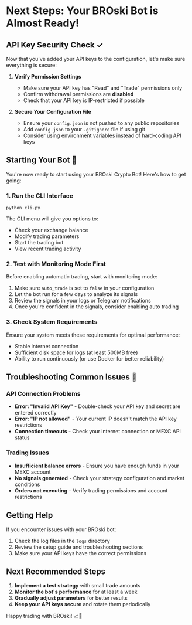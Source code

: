# Next Steps: Your BROski Bot is Almost Ready!

## API Key Security Check ✓

Now that you've added your API keys to the configuration, let's make sure everything is secure:

1. **Verify Permission Settings**
   - Make sure your API key has "Read" and "Trade" permissions only
   - Confirm withdrawal permissions are **disabled**
   - Check that your API key is IP-restricted if possible

2. **Secure Your Configuration File**
   - Ensure your `config.json` is not pushed to any public repositories
   - Add `config.json` to your `.gitignore` file if using git
   - Consider using environment variables instead of hard-coding API keys

## Starting Your Bot 🚀

You're now ready to start using your BROski Crypto Bot! Here's how to get going:

### 1. Run the CLI Interface
```
python cli.py
```

The CLI menu will give you options to:
- Check your exchange balance
- Modify trading parameters
- Start the trading bot
- View recent trading activity

### 2. Test with Monitoring Mode First

Before enabling automatic trading, start with monitoring mode:
1. Make sure `auto_trade` is set to `false` in your configuration
2. Let the bot run for a few days to analyze its signals
3. Review the signals in your logs or Telegram notifications
4. Once you're confident in the signals, consider enabling auto trading

### 3. Check System Requirements

Ensure your system meets these requirements for optimal performance:
- Stable internet connection
- Sufficient disk space for logs (at least 500MB free)
- Ability to run continuously (or use Docker for better reliability)

## Troubleshooting Common Issues 🔧

### API Connection Problems
- **Error: "Invalid API Key"** - Double-check your API key and secret are entered correctly
- **Error: "IP not allowed"** - Your current IP doesn't match the API key restrictions
- **Connection timeouts** - Check your internet connection or MEXC API status

### Trading Issues
- **Insufficient balance errors** - Ensure you have enough funds in your MEXC account
- **No signals generated** - Check your strategy configuration and market conditions
- **Orders not executing** - Verify trading permissions and account restrictions

## Getting Help

If you encounter issues with your BROski bot:
1. Check the log files in the `logs` directory
2. Review the setup guide and troubleshooting sections
3. Make sure your API keys have the correct permissions

## Next Recommended Steps

1. **Implement a test strategy** with small trade amounts
2. **Monitor the bot's performance** for at least a week
3. **Gradually adjust parameters** for better results
4. **Keep your API keys secure** and rotate them periodically

Happy trading with BROski! 📈🤖
